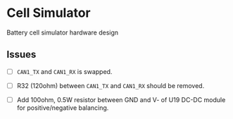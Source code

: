 # Cell Simulator

Battery cell simulator hardware design


## Issues

* [ ] `CAN1_TX` and `CAN1_RX` is swapped.
* [ ] R32 (120ohm) between `CAN1_TX` and `CAN1_RX` should be removed.
* [ ] Add 100ohm, 0.5W resistor between GND and V- of U19 DC-DC module for positive/negative balancing.

